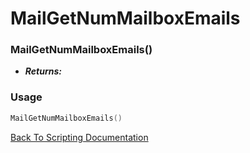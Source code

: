 # MailGetNumMailboxEmails

### MailGetNumMailboxEmails()
- ***Returns:*** 

### Usage

```Lua
MailGetNumMailboxEmails()
```


[Back To Scripting Documentation](../README.md)
